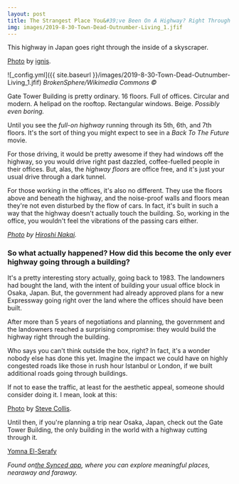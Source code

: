 ```yaml
---
layout: post
title: The Strangest Place You&#39;ve Been On A Highway? Right Through The Inside Of A Building
img: images/2019-8-30-Town-Dead-Outnumber-Living_1.jfif
---
```


This highway in Japan goes right through the inside of a skyscraper.

[Photo](https://commons.wikimedia.org/wiki/File:Building_penetrated_by_an_expressway_001_OSAKA_JPN.jpg) by [ignis](https://commons.wikimedia.org/wiki/User:Ignis).

![_config.yml]({{ site.baseurl }}/images/2019-8-30-Town-Dead-Outnumber-Living_1.jfif)
*BrokenSphere/Wikimedia Commons ©*

Gate Tower Building is pretty ordinary. 16 floors. Full of offices. Circular and modern. A helipad on the rooftop. Rectangular windows. Beige. _Possibly even boring._

Until you see the _full-on highway_ running through its 5th, 6th, and 7th floors. It&#39;s the sort of thing you might expect to see in a _Back To The Future_ movie.

For those driving, it would be pretty awesome if they had windows off the highway, so you would drive right past dazzled, coffee-fuelled people in their offices. But, alas, the _highway floors_ are office free, and it&#39;s just your usual drive through a dark tunnel.

For those working in the offices, it&#39;s also no different. They use the floors above and beneath the highway, and the noise-proof walls and floors mean they&#39;re not even disturbed by the flow of cars. In fact, it&#39;s built in such a way that the highway doesn&#39;t actually touch the building. So, working in the office, you wouldn&#39;t feel the vibrations of the passing cars either.

[_Photo_](https://commons.wikimedia.org/wiki/File:Gate_Tower_Bldg_DSC00218_%286503327115%29.jpg) _by_ [_Hiroshi Nakai_](https://www.flickr.com/people/39088099@N04)_._

### **So what actually happened? How did this become the only ever highway going through a building?**

It&#39;s a pretty interesting story actually, going back to 1983. The landowners had bought the land, with the intent of building your usual office block in Osaka, Japan. But, the government had already approved plans for a new Expressway going right over the land where the offices should have been built.

After more than 5 years of negotiations and planning, the government and the landowners reached a surprising compromise: they would build the highway right through the building.

Who says you can&#39;t think outside the box, right? In fact, it&#39;s a wonder nobody else has done this yet. Imagine the impact we could have on highly congested roads like those in rush hour Istanbul or London, if we built additional roads going through buildings.

If not to ease the traffic, at least for the aesthetic appeal, someone should consider doing it. I mean, look at this:

[Photo](https://commons.wikimedia.org/wiki/File:Wtf_%283346098563%29.jpg) by [Steve Collis](https://www.flickr.com/people/44259454@N00).

Until then, if you&#39;re planning a trip near Osaka, Japan, check out the Gate Tower Building, the only building in the world with a highway cutting through it.

[Yomna El-Serafy](https://medium.com/u/cfdf8602e700)

_Found on_[_the Synced app_](http://onelink.to/8ttzr9)_, where you can explore meaningful places, nearaway and faraway._

